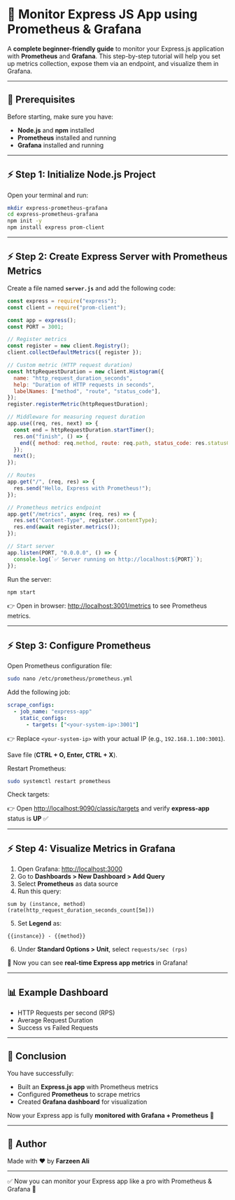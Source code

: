 # 🚀 Monitor Express JS App using Prometheus & Grafana

A **complete beginner-friendly guide** to monitor your Express.js application with **Prometheus** and **Grafana**. This step-by-step tutorial will help you set up metrics collection, expose them via an endpoint, and visualize them in Grafana.

---

## 📌 Prerequisites
Before starting, make sure you have:
- **Node.js** and **npm** installed
- **Prometheus** installed and running
- **Grafana** installed and running

---

## ⚡ Step 1: Initialize Node.js Project
Open your terminal and run:

```bash
mkdir express-prometheus-grafana
cd express-prometheus-grafana
npm init -y
npm install express prom-client
```

---

## ⚡ Step 2: Create Express Server with Prometheus Metrics
Create a file named **`server.js`** and add the following code:

```javascript
const express = require("express");
const client = require("prom-client");

const app = express();
const PORT = 3001;

// Register metrics
const register = new client.Registry();
client.collectDefaultMetrics({ register });

// Custom metric (HTTP request duration)
const httpRequestDuration = new client.Histogram({
  name: "http_request_duration_seconds",
  help: "Duration of HTTP requests in seconds",
  labelNames: ["method", "route", "status_code"],
});
register.registerMetric(httpRequestDuration);

// Middleware for measuring request duration
app.use((req, res, next) => {
  const end = httpRequestDuration.startTimer();
  res.on("finish", () => {
    end({ method: req.method, route: req.path, status_code: res.statusCode });
  });
  next();
});

// Routes
app.get("/", (req, res) => {
  res.send("Hello, Express with Prometheus!");
});

// Prometheus metrics endpoint
app.get("/metrics", async (req, res) => {
  res.set("Content-Type", register.contentType);
  res.end(await register.metrics());
});

// Start server
app.listen(PORT, "0.0.0.0", () => {
  console.log(`✅ Server running on http://localhost:${PORT}`);
});
```

Run the server:

```bash
npm start
```

👉 Open in browser: [http://localhost:3001/metrics](http://localhost:3001/metrics) to see Prometheus metrics.

---

## ⚡ Step 3: Configure Prometheus
Open Prometheus configuration file:

```bash
sudo nano /etc/prometheus/prometheus.yml
```

Add the following job:

```yaml
scrape_configs:
  - job_name: "express-app"
    static_configs:
      - targets: ["<your-system-ip>:3001"]
```

👉 Replace `<your-system-ip>` with your actual IP (e.g., `192.168.1.100:3001`).

Save file (**CTRL + O, Enter, CTRL + X**).

Restart Prometheus:

```bash
sudo systemctl restart prometheus
```

Check targets:

👉 Open [http://localhost:9090/classic/targets](http://localhost:9090/classic/targets) and verify **express-app** status is **UP** ✅

---

## ⚡ Step 4: Visualize Metrics in Grafana
1. Open Grafana: [http://localhost:3000](http://localhost:3000)
2. Go to **Dashboards > New Dashboard > Add Query**
3. Select **Prometheus** as data source
4. Run this query:

```promql
sum by (instance, method) (rate(http_request_duration_seconds_count[5m]))
```

5. Set **Legend** as:
```
{{instance}} - {{method}}
```
6. Under **Standard Options > Unit**, select `requests/sec (rps)`

🎉 Now you can see **real-time Express app metrics** in Grafana!

---

## 📊 Example Dashboard
- HTTP Requests per second (RPS)
- Average Request Duration
- Success vs Failed Requests

---

## 🚀 Conclusion
You have successfully:
- Built an **Express.js app** with Prometheus metrics
- Configured **Prometheus** to scrape metrics
- Created **Grafana dashboard** for visualization

Now your Express app is fully **monitored with Grafana + Prometheus** 🎯

---

## 🌟 Author
Made with ❤️ by **Farzeen Ali**

---

✅ Now you can monitor your Express app like a pro with Prometheus & Grafana 🚀
